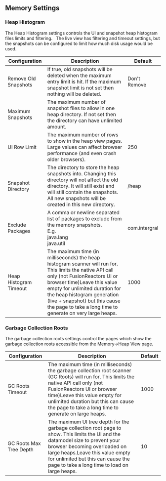 ## Memory Settings

### Heap Histogram

The Heap Histogram settings controls the UI and snapshot heap histogram
files limits and filtering.   The live view has filtering and timeout
settings, but the snapshots can be configured to limit how much disk
usage would be used.

|Configuration|Description|Default|
|--- |--- |--- |
|Remove Old Snapshots|If true, old snapshots will be deleted when the maximum entry limit is hit. If the maximum snapshot limit is not set then nothing will be deleted.|Don't Remove|
|Maximum Snapshots|The maximum number of snapshot files to allow in one heap directory. If not set then the directory can have unlimited amount.|<none>|
|UI Row Limit|The maximum number of rows to show in the heap view pages. Large values can affect browser performance (and even crash older browsers).|250|
|Snapshot Directory|The directory to store the heap snapshots into. Changing this directory will not affect the old directory. It will still exist and will still contain the snapshots. All new snapshots will be created in this new directory.|<instancedir>/heap|
|Exclude Packages|A comma or newline separated list of packages to exclude from the memory snapshots.<br> E.g.<br>java.lang<br>java.util|com.intergral|
|Heap Histogram Timeout|The maximum time (in milliseconds) the heap histogram scanner will run for. This limits the native API call only (not FusionReactors UI or browser time)Leave this value empty for unlimited duration for the heap histogram generation (live + snapshot) but this cause the page to take a long time to generate on very large heaps.|1000|


### Garbage Collection Roots

The garbage collection roots settings control the pages which show the
garbage collection roots accessible from the Memory-&gt;Heap View page.

|Configuration|Description|Default|
|--- |--- |--- |
|GC Roots Timeout|The maximum time (in milliseconds) the garbage collection root scanner (GC Roots) will run for. This limits the native API call only (not FusionReactors UI or browser time)Leave this value empty for unlimited duration but this can cause the page to take a long time to generate on large heaps.|1000|
|GC Roots Max Tree Depth|The maximum UI tree depth for the garbage collection root page to show. This limits the UI and the datamodel size to prevent your browser becoming overloaded on large heaps.Leave this value empty for unlimited but this can cause the page to take a long time to load on large heaps.|10|


